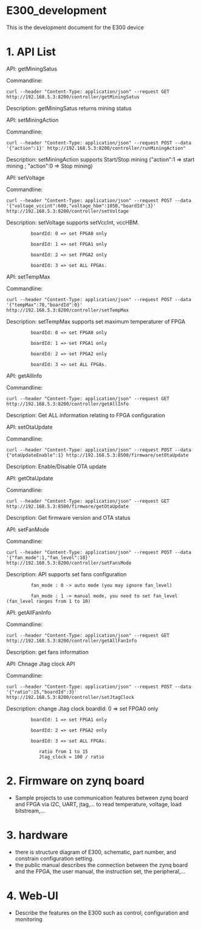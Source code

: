 # E300_development
This is the development document for the E300 device

# 1. API List
API: getMiningSatus

Commandline:

	curl --header "Content-Type: application/json" --request GET http://192.168.5.3:8200/controller/getMiningSatus
 
Description: getMiningSatus returns mining status


API: setMiningAction

Commandline:

	curl --header "Content-Type: application/json" --request POST --data '{"action":1}' http://192.168.5.3:8200/controller/runMiningAction"
 
Description: setMiningAction supports Start/Stop mining ("action":1 => start mining ; "action":0 => Stop mining)

API: setVoltage

Commandline:

	curl --header "Content-Type: application/json" --request POST --data '{"voltage_vccint":600,"voltage_hbm":1050,"boardId":3}' http://192.168.5.3:8200/controller/setVoltage
 
Description: setVoltage supports setVccInt, vccHBM. 

			 boardId: 0 => set FPGA0 only
    
			 boardId: 1 => set FPGA1 only
    
			 boardId: 2 => set FPGA2 only
    
			 boardId: 3 => set ALL FPGAs.

API: setTempMax 

Commandline: 

	curl --header "Content-Type: application/json" --request POST --data '{"tempMax":70,"boardId":0}' http://192.168.5.3:8200/controller/setTempMax
 
Description: setTempMax supports set maximum temperaturer of FPGA

 			 boardId: 0 => set FPGA0 only
     
			 boardId: 1 => set FPGA1 only
    
			 boardId: 2 => set FPGA2 only
    
			 boardId: 3 => set ALL FPGAs.

API: getAllInfo

Commandline:

	curl --header "Content-Type: application/json" --request GET http://192.168.5.3:8200/controller/getAllInfo
 
Description: Get ALL information relating to FPGA configuration


API: setOtaUpdate

Commandline:

	curl --header "Content-Type: application/json" --request POST --data {"otaUpdateEnable":1} http://192.168.5.3:8500/firmware/setOtaUpdate
 
Description: Enable/Disable OTA update


API: getOtaUpdate

Commandline:

 	curl --header "Content-Type: application/json" --request GET http://192.168.5.3:8500/firmware/getOtaUpdate
  
Description: Get firmware version and OTA status

 
API: setFanMode

Commandline:

	curl --header "Content-Type: application/json" --request POST --data '{"fan_mode":1,"fan_level":10}' http://192.168.5.3:8200/controller/setFansMode
 
Description: API supports set fans configuration 

			 fan_mode : 0 -> auto mode (you may ignore fan_level)
    
			 fan_mode : 1 -> manual mode, you need to set fan_level (fan_level ranges from 1 to 10)


API: getAllFanInfo

Commandline:

	curl --header "Content-Type: application/json" --request GET http://192.168.5.3:8200/controller/getAllFanInfo
 
Description: get fans information

API: Chnage Jtag clock API

Commandline:

	curl --header "Content-Type: application/json" --request POST --data '{"ratio":15,"boardId":3}' http://192.168.5.3:8200/controller/setJtagClock
 
Description: change Jtag clock
 			 boardId: 0 => set FPGA0 only
     
			 boardId: 1 => set FPGA1 only
    
			 boardId: 2 => set FPGA2 only
    
			 boardId: 3 => set ALL FPGAs.

    			ratio from 1 to 15
       			Jtag_clock = 100 / ratio


# 2. Firmware on zynq board
- Sample projects to use communication features between zynq board and FPGA via I2C, UART, jtag,... to read temperature, voltage, load bitstream,...
# 3. hardware
- there is structure diagram of E300, schematic, part number, and constrain configuration setting.
- the public manual describes the connection between the zynq board and the FPGA, the user manual, the instruction set, the peripheral,...

# 4. Web-UI
- Describe the features on the E300 such as control, configuration and monitoring
